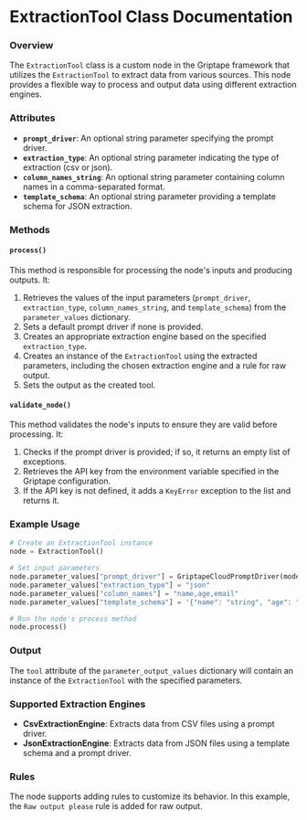 # **ExtractionTool Class Documentation**

### Overview

The `ExtractionTool` class is a custom node in the Griptape framework that utilizes the `ExtractionTool` to extract data from various sources. This node provides a flexible way to process and output data using different extraction engines.

### Attributes

*   **`prompt_driver`**: An optional string parameter specifying the prompt driver.
*   **`extraction_type`**: An optional string parameter indicating the type of extraction (csv or json).
*   **`column_names_string`**: An optional string parameter containing column names in a comma-separated format.
*   **`template_schema`**: An optional string parameter providing a template schema for JSON extraction.

### Methods

#### `process()`

This method is responsible for processing the node's inputs and producing outputs. It:

1.  Retrieves the values of the input parameters (`prompt_driver`, `extraction_type`, `column_names_string`, and `template_schema`) from the `parameter_values` dictionary.
2.  Sets a default prompt driver if none is provided.
3.  Creates an appropriate extraction engine based on the specified `extraction_type`.
4.  Creates an instance of the `ExtractionTool` using the extracted parameters, including the chosen extraction engine and a rule for raw output.
5.  Sets the output as the created tool.

#### `validate_node()`

This method validates the node's inputs to ensure they are valid before processing. It:

1.  Checks if the prompt driver is provided; if so, it returns an empty list of exceptions.
2.  Retrieves the API key from the environment variable specified in the Griptape configuration.
3.  If the API key is not defined, it adds a `KeyError` exception to the list and returns it.

### Example Usage

```python
# Create an ExtractionTool instance
node = ExtractionTool()

# Set input parameters
node.parameter_values["prompt_driver"] = GriptapeCloudPromptDriver(model="gpt-4o")
node.parameter_values["extraction_type"] = "json"
node.parameter_values["column_names"] = "name,age,email"
node.parameter_values["template_schema"] = '{"name": "string", "age": "integer"}'

# Run the node's process method
node.process()
```

### Output

The `tool` attribute of the `parameter_output_values` dictionary will contain an instance of the `ExtractionTool` with the specified parameters.

### Supported Extraction Engines

*   **CsvExtractionEngine**: Extracts data from CSV files using a prompt driver.
*   **JsonExtractionEngine**: Extracts data from JSON files using a template schema and a prompt driver.

### Rules

The node supports adding rules to customize its behavior. In this example, the `Raw output please` rule is added for raw output.